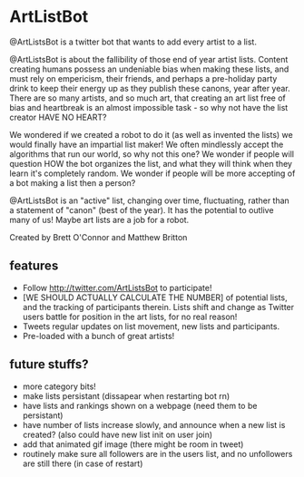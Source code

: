 # ArtListBot

 @ArtListsBot is a twitter bot that wants to add every artist to a list.

 @ArtListsBot is about the fallibility of those end of year artist lists. Content creating humans possess an undeniable bias when making these lists, and must rely on empericism, their friends, and perhaps a pre-holiday party drink to keep their energy up as they publish these canons, year after year. There are so many artists, and so much art, that creating an art list free of bias and heartbreak is an almost impossible task - so why not have the list creator HAVE NO HEART?

 We wondered if we created a robot to do it (as well as invented the lists) we would finally have an impartial list maker! We often mindlessly accept the algorithms that run our world, so why not this one? We wonder if people will question HOW the bot organizes the list, and what they will think when they learn it's completely random. We wonder if people will be more accepting of a bot making a list then a person?

 @ArtListsBot is an "active" list, changing over time, fluctuating, rather than a statement of "canon" (best of the year). It has the potential to outlive many of us! Maybe art lists are a job for a robot.

 Created by Brett O'Connor and Matthew Britton

## features

- Follow http://twitter.com/ArtListsBot to participate!
- [WE SHOULD ACTUALLY CALCULATE THE NUMBER] of potential lists, and the tracking of participants therein. Lists shift and change as Twitter users battle for position in the art lists, for no real reason!
- Tweets regular updates on list movement, new lists and participants.
- Pre-loaded with a bunch of great artists!


## future stuffs?

- more category bits!
- make lists persistant (dissapear when restarting bot rn)
- have lists and rankings shown on a webpage (need them to be persistant)
- have number of lists increase slowly, and announce when a new list is created? (also could have new list init on user join)
- add that animated gif image (there might be room in tweet)
- routinely make sure all followers are in the users list, and no unfollowers are still there (in case of restart)
